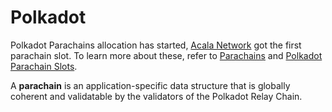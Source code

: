 # Polkadot
Polkadot Parachains allocation has started, [Acala Network](https://cryptoslate.com/acala-network-wins-a-parachain-slot-on-polkadot-dot-testnet/) got the first parachain slot. To learn more about these, refer to [Parachains](https://wiki.polkadot.network/docs/en/learn-parachains) and [Polkadot Parachain Slots](https://polkadot.network/polkadot-parachain-slots/).

A **parachain** is an application-specific data structure that is globally coherent and validatable by the validators of the Polkadot Relay Chain. 
